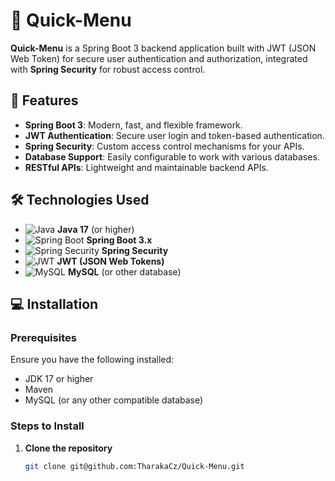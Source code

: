 # 🚀 Quick-Menu

**Quick-Menu** is a Spring Boot 3 backend application built with JWT (JSON Web Token) for secure user authentication and authorization, integrated with **Spring Security** for robust access control.

## 📌 Features

- **Spring Boot 3**: Modern, fast, and flexible framework.
- **JWT Authentication**: Secure user login and token-based authentication.
- **Spring Security**: Custom access control mechanisms for your APIs.
- **Database Support**: Easily configurable to work with various databases.
- **RESTful APIs**: Lightweight and maintainable backend APIs.

## 🛠️ Technologies Used

- ![Java](https://img.shields.io/badge/Java-17-blue?style=flat-square&logo=openjdk&logoColor=white) **Java 17** (or higher)
- ![Spring Boot](https://img.shields.io/badge/Spring_Boot-3.0-brightgreen?style=flat-square&logo=springboot&logoColor=white) **Spring Boot 3.x**
- ![Spring Security](https://img.shields.io/badge/Spring_Security-5.0-6db33f?style=flat-square&logo=springsecurity&logoColor=white) **Spring Security**
- ![JWT](https://img.shields.io/badge/JWT-JSON_Web_Token-orange?style=flat-square&logo=json-web-tokens&logoColor=white) **JWT (JSON Web Tokens)**
- ![MySQL](https://img.shields.io/badge/MySQL-8.0-blue?style=flat-square&logo=mysql&logoColor=white) **MySQL** (or other database)

## 💻 Installation

### Prerequisites

Ensure you have the following installed:

- JDK 17 or higher
- Maven
- MySQL (or any other compatible database)

### Steps to Install

1. **Clone the repository**

   ```bash
   git clone git@github.com:TharakaCz/Quick-Menu.git
